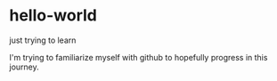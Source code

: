 # hello-world
just trying to learn

I'm trying to familiarize myself with github to hopefully progress in this journey. 

